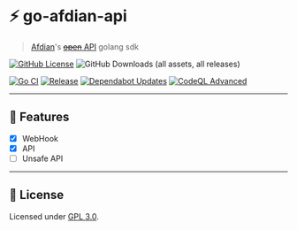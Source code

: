 # ⚡ go-afdian-api

> [Afdian](https://afdian.com)'s [~~open~~ API](https://afdian.com/dashboard/dev) golang sdk

[![GitHub License](https://img.shields.io/github/license/Sn0wo2/go-afdian-api)](LICENSE)
![GitHub Downloads (all assets, all releases)](https://img.shields.io/github/downloads/Sn0wo2/go-afdian-api/total)

[![Go CI](https://github.com/Sn0wo2/go-afdian-api/actions/workflows/go.yml/badge.svg)](https://github.com/Sn0wo2/go-afdian-api/actions/workflows/go.yml)
[![Release](https://github.com/Sn0wo2/go-afdian-api/actions/workflows/release.yml/badge.svg)](https://github.com/Sn0wo2/go-afdian-api/actions/workflows/release.yml)
[![Dependabot Updates](https://github.com/Sn0wo2/go-afdian-api/actions/workflows/dependabot/dependabot-updates/badge.svg)](https://github.com/Sn0wo2/go-afdian-api/actions/workflows/dependabot/dependabot-updates)
[![CodeQL Advanced](https://github.com/Sn0wo2/go-afdian-api/actions/workflows/codeql.yml/badge.svg)](https://github.com/Sn0wo2/go-afdian-api/actions/workflows/codeql.yml)

---

## 🚀 Features

- [X] WebHook
- [X] API
- [ ] Unsafe API

---

## 📄 **License**

Licensed under [GPL 3.0](LICENSE).